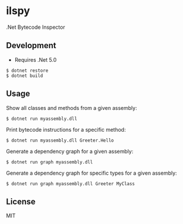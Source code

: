 # ilspy
.Net Bytecode Inspector

## Development

- Requires .Net 5.0

```
$ dotnet restore
$ dotnet build
```

## Usage

Show all classes and methods from a given assembly:

```
$ dotnet run myassembly.dll
```

Print bytecode instructions for a specific method:

```
$ dotnet run myassembly.dll Greeter.Hello
```

Generate a dependency graph for a given assembly:

```
$ dotnet run graph myassembly.dll 
```

Generate a dependency graph for specific types for a given assembly:

```
$ dotnet run graph myassembly.dll Greeter MyClass
```

## License

MIT
